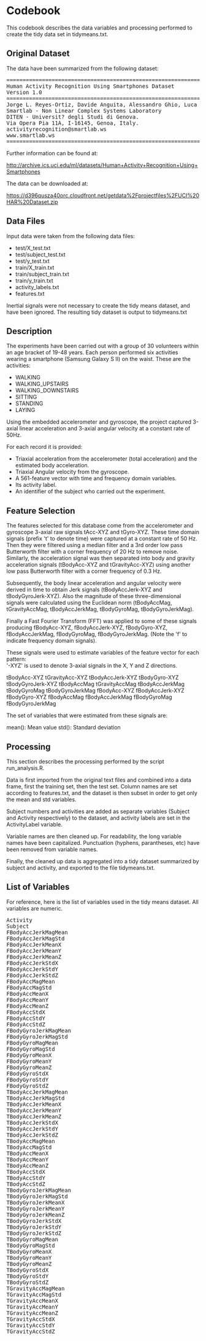 # Codebook

This codebook describes the data variables and processing performed to create the tidy data set in tidymeans.txt.

## Original Dataset

The data have been summarized from the following dataset:

<pre>
==================================================================
Human Activity Recognition Using Smartphones Dataset
Version 1.0
==================================================================
Jorge L. Reyes-Ortiz, Davide Anguita, Alessandro Ghio, Luca Oneto.
Smartlab - Non Linear Complex Systems Laboratory
DITEN - Universit? degli Studi di Genova.
Via Opera Pia 11A, I-16145, Genoa, Italy.
activityrecognition@smartlab.ws
www.smartlab.ws
==================================================================
</pre>

Further information can be found at:

http://archive.ics.uci.edu/ml/datasets/Human+Activity+Recognition+Using+Smartphones

The data can be downloaded at:

https://d396qusza40orc.cloudfront.net/getdata%2Fprojectfiles%2FUCI%20HAR%20Dataset.zip


## Data Files

Input data were taken from the following data files:

* test/X_test.txt
* test/subject_test.txt
* test/y_test.txt
* train/X_train.txt
* train/subject_train.txt
* train/y_train.txt
* activity_labels.txt
* features.txt

Inertial signals were not necessary to create the tidy means dataset, and have been ignored.  The resulting tidy dataset is output to tidymeans.txt

## Description

The experiments have been carried out with a group of 30 volunteers within an age bracket of 19-48 years. Each person performed six activities wearing a smartphone (Samsung Galaxy S II) on the waist.  These are the activities:

* WALKING
* WALKING_UPSTAIRS
* WALKING_DOWNSTAIRS
* SITTING
* STANDING
* LAYING

Using the embedded accelerometer and gyroscope, the project captured 3-axial linear acceleration and 3-axial angular velocity at a constant rate of 50Hz. 

For each record it is provided:

- Triaxial acceleration from the accelerometer (total acceleration) and the estimated body acceleration.
- Triaxial Angular velocity from the gyroscope. 
- A 561-feature vector with time and frequency domain variables. 
- Its activity label. 
- An identifier of the subject who carried out the experiment.

## Feature Selection 

The features selected for this database come from the accelerometer and gyroscope 3-axial raw signals tAcc-XYZ and tGyro-XYZ. These time domain signals (prefix 't' to denote time) were captured at a constant rate of 50 Hz. Then they were filtered using a median filter and a 3rd order low pass Butterworth filter with a corner frequency of 20 Hz to remove noise. Similarly, the acceleration signal was then separated into body and gravity acceleration signals (tBodyAcc-XYZ and tGravityAcc-XYZ) using another low pass Butterworth filter with a corner frequency of 0.3 Hz. 

Subsequently, the body linear acceleration and angular velocity were derived in time to obtain Jerk signals (tBodyAccJerk-XYZ and tBodyGyroJerk-XYZ). Also the magnitude of these three-dimensional signals were calculated using the Euclidean norm (tBodyAccMag, tGravityAccMag, tBodyAccJerkMag, tBodyGyroMag, tBodyGyroJerkMag). 

Finally a Fast Fourier Transform (FFT) was applied to some of these signals producing fBodyAcc-XYZ, fBodyAccJerk-XYZ, fBodyGyro-XYZ, fBodyAccJerkMag, fBodyGyroMag, fBodyGyroJerkMag. (Note the 'f' to indicate frequency domain signals). 

These signals were used to estimate variables of the feature vector for each pattern:  
'-XYZ' is used to denote 3-axial signals in the X, Y and Z directions.

tBodyAcc-XYZ
tGravityAcc-XYZ
tBodyAccJerk-XYZ
tBodyGyro-XYZ
tBodyGyroJerk-XYZ
tBodyAccMag
tGravityAccMag
tBodyAccJerkMag
tBodyGyroMag
tBodyGyroJerkMag
fBodyAcc-XYZ
fBodyAccJerk-XYZ
fBodyGyro-XYZ
fBodyAccMag
fBodyAccJerkMag
fBodyGyroMag
fBodyGyroJerkMag

The set of variables that were estimated from these signals are: 

mean(): Mean value
std(): Standard deviation

## Processing

This section describes the processing performed by the script run_analysis.R.

Data is first imported from the original text files and combined into a data frame, first the training set, then the test set.  Column names are set according to features.txt, and the dataset is then subset in order to get only the mean and std variables.

Subject numbers and activities are added as separate variables (Subject and Activity respectively) to the dataset, and activity labels are set in the ActivityLabel variable.

Variable names are then cleaned up.  For readability, the long variable names have been capitalized.  Punctuation (hyphens, parantheses, etc) have been removed from variable names.

Finally, the cleaned up data is aggregated into a tidy dataset summarized by subject and activity, and exported to the file tidymeans.txt.

## List of Variables

For reference, here is the list of variables used in the tidy means dataset.  All variables are numeric.

<pre>
Activity
Subject
FBodyAccJerkMagMean
FBodyAccJerkMagStd
FBodyAccJerkMeanX
FBodyAccJerkMeanY
FBodyAccJerkMeanZ
FBodyAccJerkStdX
FBodyAccJerkStdY
FBodyAccJerkStdZ
FBodyAccMagMean
FBodyAccMagStd
FBodyAccMeanX
FBodyAccMeanY
FBodyAccMeanZ
FBodyAccStdX
FBodyAccStdY
FBodyAccStdZ
FBodyGyroJerkMagMean
FBodyGyroJerkMagStd
FBodyGyroMagMean
FBodyGyroMagStd
FBodyGyroMeanX
FBodyGyroMeanY
FBodyGyroMeanZ
FBodyGyroStdX
FBodyGyroStdY
FBodyGyroStdZ
TBodyAccJerkMagMean
TBodyAccJerkMagStd
TBodyAccJerkMeanX
TBodyAccJerkMeanY
TBodyAccJerkMeanZ
TBodyAccJerkStdX
TBodyAccJerkStdY
TBodyAccJerkStdZ
TBodyAccMagMean
TBodyAccMagStd
TBodyAccMeanX
TBodyAccMeanY
TBodyAccMeanZ
TBodyAccStdX
TBodyAccStdY
TBodyAccStdZ
TBodyGyroJerkMagMean
TBodyGyroJerkMagStd
TBodyGyroJerkMeanX
TBodyGyroJerkMeanY
TBodyGyroJerkMeanZ
TBodyGyroJerkStdX
TBodyGyroJerkStdY
TBodyGyroJerkStdZ
TBodyGyroMagMean
TBodyGyroMagStd
TBodyGyroMeanX
TBodyGyroMeanY
TBodyGyroMeanZ
TBodyGyroStdX
TBodyGyroStdY
TBodyGyroStdZ
TGravityAccMagMean
TGravityAccMagStd
TGravityAccMeanX
TGravityAccMeanY
TGravityAccMeanZ
TGravityAccStdX
TGravityAccStdY
TGravityAccStdZ
</pre>
